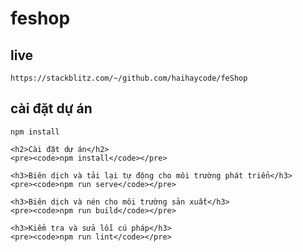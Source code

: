 # feshop

## live

```
https://stackblitz.com/~/github.com/haihaycode/feShop
```

## cài đặt dự án

```
npm install
```

    <h2>Cài đặt dự án</h2>
    <pre><code>npm install</code></pre>

    <h3>Biên dịch và tải lại tự động cho môi trường phát triển</h3>
    <pre><code>npm run serve</code></pre>

    <h3>Biên dịch và nén cho môi trường sản xuất</h3>
    <pre><code>npm run build</code></pre>

    <h3>Kiểm tra và sửa lỗi cú pháp</h3>
    <pre><code>npm run lint</code></pre>
